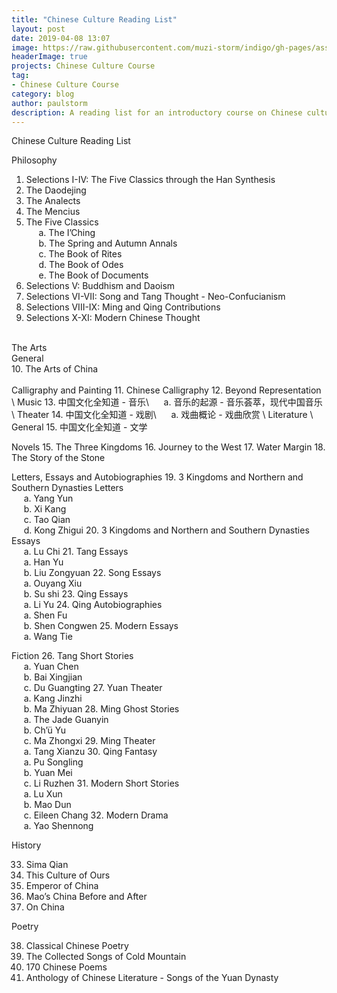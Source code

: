 ```yaml
---
title: "Chinese Culture Reading List"
layout: post
date: 2019-04-08 13:07
image: https://raw.githubusercontent.com/muzi-storm/indigo/gh-pages/assets/images/zhongguowenhua1.jpg
headerImage: true
projects: Chinese Culture Course
tag:
- Chinese Culture Course
category: blog
author: paulstorm
description: A reading list for an introductory course on Chinese culture
---
```


Chinese Culture Reading List

Philosophy

1. Selections I-IV: The Five Classics through the Han Synthesis
2. The Daodejing
3. The Analects
4. The Mencius
5. The Five Classics\
&nbsp;&nbsp;&nbsp;&nbsp;&nbsp;a. The I’Ching\
&nbsp;&nbsp;&nbsp;&nbsp;&nbsp;b. The Spring and Autumn Annals\
&nbsp;&nbsp;&nbsp;&nbsp;&nbsp;c. The Book of Rites\
&nbsp;&nbsp;&nbsp;&nbsp;&nbsp;d. The Book of Odes\
&nbsp;&nbsp;&nbsp;&nbsp;&nbsp;e. The Book of Documents
6. Selections V: Buddhism and Daoism
7. Selections VI-VII: Song and Tang Thought - Neo-Confucianism
8. Selections VIII-IX: Ming and Qing Contributions
9. Selections X-XI: Modern Chinese Thought
<br/>
The Arts
<br/>
General<br/>
10. The Arts of China<br/>
<br/>
Calligraphy and Painting
11. Chinese Calligraphy
12. Beyond Representation
\
Music
13. 中国文化全知道  - 音乐\
&nbsp;&nbsp;&nbsp;&nbsp;&nbsp;a. 音乐的起源 - 音乐荟萃，现代中国音乐
\
Theater
14. 中国文化全知道 - 戏剧\
&nbsp;&nbsp;&nbsp;&nbsp;&nbsp;a. 戏曲概论 - 戏曲欣赏
\
Literature
\
General
15. 中国文化全知道 - 文学

Novels
15. The Three Kingdoms
16. Journey to the West
17. Water Margin
18. The Story of the Stone

Letters, Essays and Autobiographies
19. 3 Kingdoms and Northern and Southern Dynasties Letters\
&nbsp;&nbsp;&nbsp;&nbsp;&nbsp;a. Yang Yun\
&nbsp;&nbsp;&nbsp;&nbsp;&nbsp;b. Xi Kang\
&nbsp;&nbsp;&nbsp;&nbsp;&nbsp;c. Tao Qian\
&nbsp;&nbsp;&nbsp;&nbsp;&nbsp;d. Kong Zhigui
20. 3 Kingdoms and Northern and Southern Dynasties Essays\
&nbsp;&nbsp;&nbsp;&nbsp;&nbsp;a. Lu Chi
21. Tang Essays\
&nbsp;&nbsp;&nbsp;&nbsp;&nbsp;a. Han Yu\
&nbsp;&nbsp;&nbsp;&nbsp;&nbsp;b. Liu Zongyuan
22. Song Essays\
&nbsp;&nbsp;&nbsp;&nbsp;&nbsp;a. Ouyang Xiu\
&nbsp;&nbsp;&nbsp;&nbsp;&nbsp;b. Su shi
23. Qing Essays\
&nbsp;&nbsp;&nbsp;&nbsp;&nbsp;a. Li Yu
24. Qing Autobiographies\
&nbsp;&nbsp;&nbsp;&nbsp;&nbsp;a. Shen Fu\
&nbsp;&nbsp;&nbsp;&nbsp;&nbsp;b. Shen Congwen
25. Modern Essays\
&nbsp;&nbsp;&nbsp;&nbsp;&nbsp;a. Wang Tie

Fiction
26. Tang Short Stories\
&nbsp;&nbsp;&nbsp;&nbsp;&nbsp;a. Yuan Chen\
&nbsp;&nbsp;&nbsp;&nbsp;&nbsp;b. Bai Xingjian\
&nbsp;&nbsp;&nbsp;&nbsp;&nbsp;c. Du Guangting
27. Yuan Theater\
&nbsp;&nbsp;&nbsp;&nbsp;&nbsp;a. Kang Jinzhi\
&nbsp;&nbsp;&nbsp;&nbsp;&nbsp;b. Ma Zhiyuan
28. Ming Ghost Stories\
&nbsp;&nbsp;&nbsp;&nbsp;&nbsp;a. The Jade Guanyin\
&nbsp;&nbsp;&nbsp;&nbsp;&nbsp;b. Ch’ü Yu\
&nbsp;&nbsp;&nbsp;&nbsp;&nbsp;c. Ma Zhongxi
29. Ming Theater\
&nbsp;&nbsp;&nbsp;&nbsp;&nbsp;a. Tang Xianzu
30. Qing Fantasy\
&nbsp;&nbsp;&nbsp;&nbsp;&nbsp;a. Pu Songling\
&nbsp;&nbsp;&nbsp;&nbsp;&nbsp;b. Yuan Mei\
&nbsp;&nbsp;&nbsp;&nbsp;&nbsp;c. Li Ruzhen
31. Modern Short Stories\
&nbsp;&nbsp;&nbsp;&nbsp;&nbsp;a. Lu Xun\
&nbsp;&nbsp;&nbsp;&nbsp;&nbsp;b. Mao Dun\
&nbsp;&nbsp;&nbsp;&nbsp;&nbsp;c. Eileen Chang
32. Modern Drama\
&nbsp;&nbsp;&nbsp;&nbsp;&nbsp;a. Yao Shennong

History

33. Sima Qian
34. This Culture of Ours
35. Emperor of China
36. Mao’s China Before and After
37. On China



Poetry

38. Classical Chinese Poetry
39. The Collected Songs of Cold Mountain
40. 170 Chinese Poems
41. Anthology of Chinese Literature - Songs of the Yuan Dynasty
